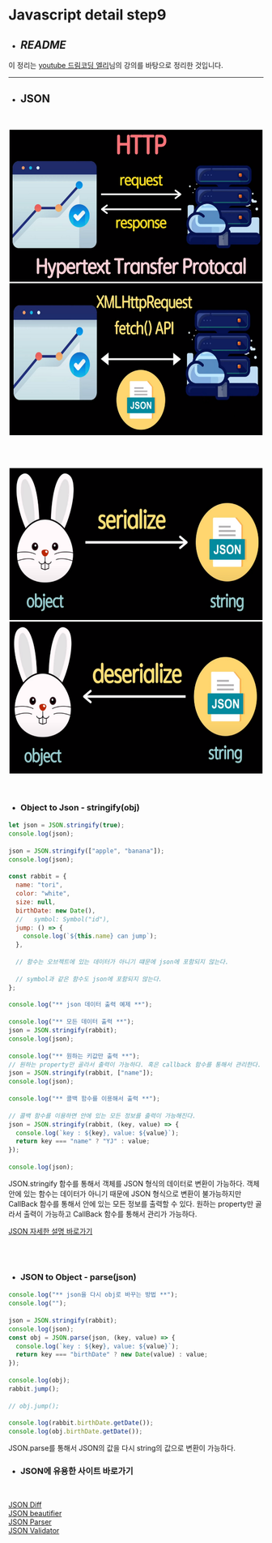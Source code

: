 # Javascript detail step9

- ## _**README**_

이 정리는 [youtube 드림코딩 엘리](https://www.youtube.com/watch?v=tJieVCgGzhs&list=PLv2d7VI9OotTVOL4QmPfvJWPJvkmv6h-2&index=2)님의 강의를 바탕으로 정리한 것입니다.

---

- ## JSON

<br/>

<p align="center">
<img src="https://github.com/dudwns9331/WebStudy/blob/master/study-js_with_ellie/detail/images/JSON_ex1.png" height="300px" width="500px">
<img src="https://github.com/dudwns9331/WebStudy/blob/master/study-js_with_ellie/detail/images/JSON_ex2.png" height="300px" width="500px">
</p>

<br/>
<br/>

<p align="center">
<img src="https://github.com/dudwns9331/WebStudy/blob/master/study-js_with_ellie/detail/images/JSON_ex3.png" height="300px" width="500px">
<img src="https://github.com/dudwns9331/WebStudy/blob/master/study-js_with_ellie/detail/images/JSON_ex4.png" height="300px" width="500px">

</p>

<br/>

- ### Object to Json - stringify(obj)

```js
let json = JSON.stringify(true);
console.log(json);

json = JSON.stringify(["apple", "banana"]);
console.log(json);

const rabbit = {
  name: "tori",
  color: "white",
  size: null,
  birthDate: new Date(),
  //   symbol: Symbol("id"),
  jump: () => {
    console.log(`${this.name} can jump`);
  },

  // 함수는 오브젝트에 있는 데이터가 아니기 떄문에 json에 포함되지 않는다.

  // symbol과 같은 함수도 json에 포함되지 않는다.
};

console.log("** json 데이터 출력 예제 **");

console.log("** 모든 데이터 출력 **");
json = JSON.stringify(rabbit);
console.log(json);

console.log("** 원하는 키값만 출력 **");
// 원하는 property만 골라서 출력이 가능하다. 혹은 callback 함수를 통해서 관리한다.
json = JSON.stringify(rabbit, ["name"]);
console.log(json);

console.log("** 콜백 함수를 이용해서 출력 **");

// 콜백 함수를 이용하면 안에 있는 모든 정보를 출력이 가능해진다.
json = JSON.stringify(rabbit, (key, value) => {
  console.log(`key : ${key}, value: ${value}`);
  return key === "name" ? "YJ" : value;
});

console.log(json);
```

JSON.stringify 함수를 통해서 객체를 JSON 형식의 데이터로 변환이 가능하다. 객체 안에 있는 함수는 데이터가 아니기 때문에 JSON 형식으로 변환이 불가능하지만 CallBack 함수를 통해서 안에 있는 모든 정보를 출력할 수 있다. 원하는 property만 골라서 출력이 가능하고 CallBack 함수를 통해서 관리가 가능하다.

[JSON 자세한 설명 바로가기](https://developer.mozilla.org/ko/docs/Web/JavaScript/Reference/Global_Objects/JSON)

<br/>
<br/>

- ### JSON to Object - parse(json)

```js
console.log("** json을 다시 obj로 바꾸는 방법 **");
console.log("");

json = JSON.stringify(rabbit);
console.log(json);
const obj = JSON.parse(json, (key, value) => {
  console.log(`key : ${key}, value: ${value}`);
  return key === "birthDate" ? new Date(value) : value;
});

console.log(obj);
rabbit.jump();

// obj.jump();

console.log(rabbit.birthDate.getDate());
console.log(obj.birthDate.getDate());
```

JSON.parse를 통해서 JSON의 값을 다시 string의 값으로 변환이 가능하다.

- ### JSON에 유용한 사이트 바로가기

<br/>

[JSON Diff](http://www.jsondiff.com/)
<br/>
[JSON beautifier](https://jsonformatter.curiousconcept.com/)
<br/>
[JSON Parser](http://json.parser.online.fr/)
<br/>
[JSON Validator](https://jsonlint.com/)
